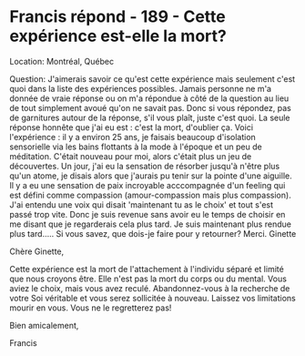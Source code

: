 # Francis répond - 189 - Cette expérience est-elle la mort?

Location: Montréal, Québec 

Question: J'aimerais savoir ce qu'est cette expérience mais seulement c'est quoi dans la liste des expériences possibles. Jamais personne ne m'a donnée de vraie réponse ou on m'a répondue à côté de la question au lieu de tout simplement avoué qu'on ne savait pas. Donc si vous répondez, pas de garnitures autour de la réponse, s'il vous plaît, juste c'est quoi. La seule réponse honnête que j'ai eu est : c'est la mort, d'oublier ça. Voici l'expérience : il y a environ 25 ans, je faisais beaucoup d'isolation sensorielle via les bains flottants à la mode à l'époque et un peu de méditation. C'était nouveau pour moi, alors c'était plus un jeu de découvertes. Un jour, j'ai eu la sensation de résorber jusqu'à n'être plus qu'un atome, je disais alors que j'aurais pu tenir sur la pointe d'une aiguille. Il y a eu une sensation de paix incroyable acccompagnée d'un feeling qui est défini comme compassion (amour-compassion mais plus compassion). J'ai entendu une voix qui disait 'maintenant tu as le choix' et tout s'est passé trop vite. Donc je suis revenue sans avoir eu le temps de choisir en me disant que je regarderais cela plus tard. Je suis maintenant plus rendue plus tard..... Si vous savez, que dois-je faire pour y retourner? Merci. Ginette

Chère Ginette,

Cette expérience est la mort de l'attachement à l'individu séparé et limité que nous croyons être. Elle n'est pas la mort du corps ou du mental. Vous aviez le choix, mais vous avez reculé. Abandonnez-vous à la recherche de votre Soi véritable et vous serez sollicitée à nouveau. Laissez vos limitations mourir en vous. Vous ne le regretterez pas!

Bien amicalement,

Francis


